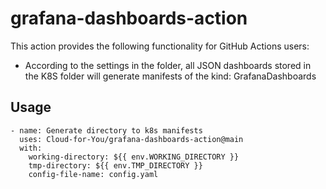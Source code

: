 # grafana-dashboards-action

This action provides the following functionality for GitHub Actions users:
- According to the settings in the folder, all JSON dashboards stored in the K8S folder will generate manifests of the kind: GrafanaDashboards

## Usage
```
- name: Generate directory to k8s manifests
  uses: Cloud-for-You/grafana-dashboards-action@main
  with:
    working-directory: ${{ env.WORKING_DIRECTORY }}
    tmp-directory: ${{ env.TMP_DIRECTORY }}
    config-file-name: config.yaml
```


